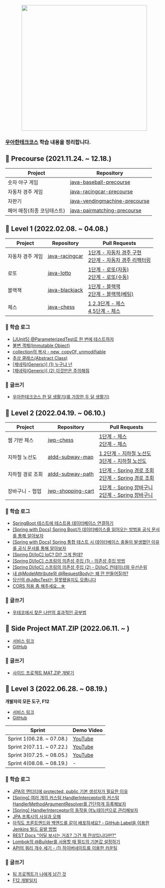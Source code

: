 <p align="center"><img src=https://images.velog.io/images/ohzzi/post/4ab19a59-f0bc-4d02-9b5f-5b03991400c5/woowacourse.jpg height=400px></p>

### [우아한테크코스](https://woowacourse.github.io/) 학습 내용을 정리합니다.

## :loudspeaker: Precourse (2021.11.24. ~ 12.18.)
|Project|Repository|
|-|-|
|숫자 야구 게임|[java-baseball-precourse](https://github.com/Ohzzi/java-baseball-precourse/tree/Ohzzi)|
|자동차 경주 게임|[java-racingcar-precourse](https://github.com/Ohzzi/java-racingcar-precourse/tree/Ohzzi)|
|자판기|[java-vendingmachine-precourse](https://github.com/Ohzzi/java-vendingmachine-precourse/tree/Ohzzi)|
|페어 매칭(최종 코딩테스트)|[java-pairmatching-precourse](https://github.com/Ohzzi/java-pairmatching-precourse/tree/Ohzzi)|

## :loudspeaker: Level 1 (2022.02.08. ~ 04.08.)
|Project|Repository|Pull Requests|
|-|-|-|
|자동차 경주 게임|[java-racingcar](https://github.com/woowacourse/java-racingcar/tree/ohzzi)|[1단계 - 자동차 경주 구현](https://github.com/woowacourse/java-racingcar/pull/281)</br>[2단계 - 자동차 경주 리팩터링](https://github.com/woowacourse/java-racingcar/pull/366)|
|로또|[java-lotto](https://github.com/woowacourse/java-lotto)|[1단계 - 로또(자동)](https://github.com/woowacourse/java-lotto/pull/348)</br>[2단계 - 로또(수동)](https://github.com/woowacourse/java-lotto/pull/438)|
|블랙잭|[java-blackjack](https://github.com/woowacourse/java-blackjack)|[1단계 - 블랙잭](https://github.com/woowacourse/java-blackjack/pull/225)</br>[2단계 - 블랙잭(베팅)](https://github.com/woowacourse/java-blackjack/pull/301)|
|체스|[java-chess](https://github.com/woowacourse/java-chess)|[1,2,3단계 - 체스](https://github.com/woowacourse/java-chess/pull/279)</br>[4,5단계 - 체스](https://github.com/woowacourse/java-chess/pull/392)|

### :mag_right: 학습 로그
- [[JUnit5] @ParameterizedTest로 한 번에 테스트하자](https://velog.io/@ohzzi/junit5-parameterizedtest)
- [불변 객체(Immutable Object)](https://velog.io/@ohzzi/%EB%B6%88%EB%B3%80-%EA%B0%9D%EC%B2%B4Immutable-Object)
- [collection의 복사 - new, copyOf, unmodifiable](https://velog.io/@ohzzi/collection%EC%9D%98-%EB%B3%B5%EC%82%AC-new-copyOf-unmodifiable)
- [추상 클래스(Abstract Class)](https://velog.io/@ohzzi/%EC%B6%94%EC%83%81-%ED%81%B4%EB%9E%98%EC%8A%A4%EC%99%80-%EC%9D%B8%ED%84%B0%ED%8E%98%EC%9D%B4%EC%8A%A4)
- [[제네릭(Generic)] (1) 누구냐 넌](https://velog.io/@ohzzi/Generic-1-Generic-who-are-you)
- [[제네릭(Generic)] (2) 이것만은 주의해줘](https://velog.io/@ohzzi/Generic-2)

### :pencil: 글쓰기
- [우아한테크코스 한 달 생활기(를 가장한 두 달 생활기)](https://velog.io/@ohzzi/%EC%9A%B0%EC%95%84%ED%95%9C%ED%85%8C%ED%81%AC%EC%BD%94%EC%8A%A4-%ED%95%9C-%EB%8B%AC-%EC%83%9D%ED%99%9C%EA%B8%B0)

## :loudspeaker: Level 2 (2022.04.19. ~ 06.10.)
|Project|Repository|Pull Requests|
|-|-|-|
|웹 기반 체스|[jwp-chess](https://github.com/woowacourse/jwp-chess/tree/ohzzi)|[1단계 - 체스](https://github.com/woowacourse/jwp-chess/pull/370)</br>[2단계 - 체스](https://github.com/woowacourse/jwp-chess/pull/413)|
|지하철 노선도|[atdd-subway-map](https://github.com/woowacourse/atdd-subway-map)|[1,2단계 - 지하철 노선도](https://github.com/woowacourse/atdd-subway-map/pull/179)</br>[3단계 - 지하철 노선도](https://github.com/woowacourse/atdd-subway-map/pull/323)|
|지하철 경로 조회|[atdd-subway-path](https://github.com/woowacourse/atdd-subway-path)|[1단계 - Spring 경로 조회](https://github.com/woowacourse/atdd-subway-path/pull/226)</br>[2단계 - Spring 경로 조회](https://github.com/woowacourse/atdd-subway-path/pull/269)|
|장바구니 - 협업|[jwp-shopping-cart](https://github.com/woowacourse/jwp-shopping-cart)|[1단계 - Spring 장바구니](https://github.com/woowacourse/jwp-shopping-cart/pull/8)</br>[2단계 - Spring 장바구니](https://github.com/woowacourse/jwp-shopping-cart/pull/98)|

### :mag_right: 학습 로그
- [SpringBoot 테스트에 테스트용 데이터베이스 연결하기](https://velog.io/@ohzzi/SpringBoot-%ED%85%8C%EC%8A%A4%ED%8A%B8%EC%97%90-%ED%85%8C%EC%8A%A4%ED%8A%B8%EC%9A%A9-%EB%8D%B0%EC%9D%B4%ED%84%B0%EB%B2%A0%EC%9D%B4%EC%8A%A4-%EC%97%B0%EA%B2%B0%ED%95%98%EA%B8%B0)
- [[Spring with Docs] Spring Boot가 데이터베이스를 읽어오는 방법을 공식 문서를 통해 알아보자](https://velog.io/@ohzzi/Spring-Boot%EA%B0%80-%EB%8D%B0%EC%9D%B4%ED%84%B0%EB%B2%A0%EC%9D%B4%EC%8A%A4%EB%A5%BC-%EC%9D%BD%EC%96%B4%EC%98%A4%EB%8A%94-%EB%B0%A9%EB%B2%95%EC%9D%84-%EA%B3%B5%EC%8B%9D-%EB%AC%B8%EC%84%9C%EB%A5%BC-%ED%86%B5%ED%95%B4-%EC%95%8C%EC%95%84%EB%B3%B4%EC%9E%90)
- [[Spring with Docs] Spring 통합 테스트 시 데이터베이스 충돌이 발생했던 이유를 공식 문서를 통해 알아보자](https://velog.io/@ohzzi/Spring-%ED%86%B5%ED%95%A9-%ED%85%8C%EC%8A%A4%ED%8A%B8-%EC%8B%9C-%EB%8D%B0%EC%9D%B4%ED%84%B0%EB%B2%A0%EC%9D%B4%EC%8A%A4-%EC%B6%A9%EB%8F%8C%EC%9D%B4-%EB%B0%9C%EC%83%9D%ED%95%98%EB%8A%94-%EC%9D%B4%EC%9C%A0%EB%A5%BC-%EA%B3%B5%EC%8B%9D-%EB%AC%B8%EC%84%9C%EB%A5%BC-%ED%86%B5%ED%95%B4-%EC%95%8C%EC%95%84%EB%B3%B4%EC%9E%90)
- [[Spring DI/IoC] IoC? DI? 그게 뭔데?](https://velog.io/@ohzzi/Spring-DIIoC-IoC-DI-%EA%B7%B8%EA%B2%8C-%EB%AD%94%EB%8D%B0)
- [[Spring DI/IoC] 스프링의 의존성 주입 (1) - 의존성 주입 방법](https://velog.io/@ohzzi/Spring-DIIoC-%EC%8A%A4%ED%94%84%EB%A7%81%EC%9D%98-%EC%9D%98%EC%A1%B4%EC%84%B1-%EC%A3%BC%EC%9E%85)
- [[Spring DI/IoC] 스프링의 의존성 주입 (2) - DI/IoC 컨테이너와 우선순위](https://velog.io/@ohzzi/Spring-DIIoC-%EC%8A%A4%ED%94%84%EB%A7%81%EC%9D%98-%EC%9D%98%EC%A1%B4%EC%84%B1-%EC%A3%BC%EC%9E%85-2-DIIoC-%EC%BB%A8%ED%85%8C%EC%9D%B4%EB%84%88%EC%99%80-%EC%9A%B0%EC%84%A0%EC%88%9C%EC%9C%84)
- [내 @ModelAttribute와 @RequestBody는 왜 안 만들어질까?](https://prolog.techcourse.co.kr/studylogs/2384)
- [당신의 @JdbcTest는 잘못됐을지도 모릅니다](https://prolog.techcourse.co.kr/studylogs/2409)
- [CORS 허용 좀 해주세요...☆](https://prolog.techcourse.co.kr/studylogs/2414)

### :pencil: 글쓰기
- [우테코에서 찾은 나만의 효과적인 공부법](https://velog.io/@ohzzi/%EC%9A%B0%EC%95%84%ED%95%9C%ED%85%8C%ED%81%AC%EC%BD%94%EC%8A%A4-4%EA%B8%B0-%EC%9A%B0%ED%85%8C%EC%BD%94%EC%97%90%EC%84%9C-%EC%B0%BE%EC%9D%80-%EB%82%98%EB%A7%8C%EC%9D%98-%ED%9A%A8%EA%B3%BC%EC%A0%81%EC%9D%B8-%EA%B3%B5%EB%B6%80%EB%B2%95)

## :loudspeaker: Side Project MAT.ZIP (2022.06.11. ~ )
- [서비스 링크](https://the-fellowship-of-the-matzip.github.io/)
- [GitHub](https://github.com/The-Fellowship-of-the-matzip/mat.zip-back/)

### :pencil: 글쓰기
- [사이드 프로젝트 MAT.ZIP 개발기](https://velog.io/@ohzzi/%EC%9A%B0%EC%95%84%ED%95%9C%ED%85%8C%ED%81%AC%EC%BD%94%EC%8A%A4-4%EA%B8%B0-%EC%82%AC%EC%9D%B4%EB%93%9C-%ED%94%84%EB%A1%9C%EC%A0%9D%ED%8A%B8-MAT.ZIP-%EA%B0%9C%EB%B0%9C%EA%B8%B0)

## :loudspeaker: Level 3 (2022.06.28. ~ 08.19.)
**개발자의 모든 도구, F12**
- [서비스 링크](https://f12.app)
- [GitHub](https://github.com/woowacourse-teams/2022-f12)

|Sprint|Demo Video|
|-|-|
|Sprint 1(06.28. ~ 07.08.)|[YouTube](https://www.youtube.com/watch?v=hD-ItzSmBY8&t=488s)|
|Sprint 2(07.11. ~ 07.22.)|[YouTube](https://www.youtube.com/watch?v=4rlNaKAW3Q4)|
|Sprint 3(07.25. ~ 08.05.)|[YouTube](https://www.youtube.com/watch?v=0TahIz00h0I&t=751s)|
|Sprint 4(08.08. ~ 08.19.)|-|

### :mag_right: 학습 로그
- [JPA의 엔티티에 protected, public 기본 생성자가 필요한 이유](https://velog.io/@ohzzi/JPA%EC%9D%98-%EC%97%94%ED%8B%B0%ED%8B%B0%EC%97%90-protected-public-%EA%B8%B0%EB%B3%B8-%EC%83%9D%EC%84%B1%EC%9E%90%EA%B0%80-%ED%95%84%EC%9A%94%ED%95%9C-%EC%9D%B4%EC%9C%A0)
- [[Spring] 여러 개의 커스텀 HandlerInterceptor와 커스텀 HandlerMethodArgumentResolver를 간단하게 등록해보자](https://velog.io/@ohzzi/Spring-%EC%BB%A4%EC%8A%A4%ED%85%80-HandlerInterceptor%EC%99%80-%EC%BB%A4%EC%8A%A4%ED%85%80-HandlerMethodArgumentResolver%EB%A5%BC-%EA%B0%84%EB%8B%A8%ED%95%98%EA%B2%8C-%EB%93%B1%EB%A1%9D%ED%95%B4%EB%B3%B4%EC%9E%90)
- [[Spring] HandlerInterceptor의 동작을 어노테이션으로 관리해보자](https://velog.io/@ohzzi/Spring-HandlerInterceptor%EC%9D%98-%EB%8F%99%EC%9E%91%EC%9D%84-%EC%96%B4%EB%85%B8%ED%85%8C%EC%9D%B4%EC%85%98%EC%9C%BC%EB%A1%9C-%EA%B4%80%EB%A6%AC%ED%95%B4%EB%B3%B4%EC%9E%90)
- [JPA 프록시의 사실과 오해](https://velog.io/@ohzzi/JPA-%ED%94%84%EB%A1%9D%EC%8B%9C%EC%9D%98-%EC%82%AC%EC%8B%A4%EA%B3%BC-%EC%98%A4%ED%95%B4)
- [아직도 프론트엔드와 백엔드를 같이 배포하세요? - GitHub Label을 이용한 Jenkins 빌드 유발 방법](https://velog.io/@ohzzi/%EC%95%84%EC%A7%81%EB%8F%84-%ED%94%84%EB%A1%A0%ED%8A%B8%EC%97%94%EB%93%9C%EC%99%80-%EB%B0%B1%EC%97%94%EB%93%9C%EB%A5%BC-%EA%B0%99%EC%9D%B4-%EB%B0%B0%ED%8F%AC%ED%95%98%EC%84%B8%EC%9A%94-GitHub-Label%EC%9D%84-%EC%9D%B4%EC%9A%A9%ED%95%9C-Jenkins-%EB%B9%8C%EB%93%9C-%EC%9C%A0%EB%B0%9C-%EB%B0%A9%EB%B2%95)
- [REST Docs "어딜 보시는 거죠? 그건 제 잔상입니다만?"](https://velog.io/@ohzzi/REST-Docs-%EC%96%B4%EB%94%9C-%EB%B3%B4%EC%8B%9C%EB%8A%94-%EA%B1%B0%EC%A3%A0-%EA%B7%B8%EA%B1%B4-%EC%A0%9C-%EC%9E%94%EC%83%81%EC%9E%85%EB%8B%88%EB%8B%A4%EB%A7%8C)
- [Lombok의 @Builder를 사용할 때 필드의 기본값 설정하기](https://velog.io/@ohzzi/Lombok%EC%9D%98-Builder%EB%A5%BC-%EC%82%AC%EC%9A%A9%ED%95%A0-%EB%95%8C-%ED%95%84%EB%93%9C%EC%9D%98-%EA%B8%B0%EB%B3%B8%EA%B0%92-%EC%84%A4%EC%A0%95%ED%95%98%EA%B8%B0)
- [API의 쿼리 개수 세기 - (1) 하이버네이트를 이용한 카운팅](https://velog.io/@ohzzi/API%EC%9D%98-%EC%BF%BC%EB%A6%AC-%EA%B0%9C%EC%88%98-%EC%84%B8%EA%B8%B0-1-%ED%95%98%EC%9D%B4%EB%B2%84%EB%84%A4%EC%9D%B4%ED%8A%B8%EB%A5%BC-%EC%9D%B4%EC%9A%A9%ED%95%9C-%EC%B9%B4%EC%9A%B4%ED%8C%85)

### :pencil: 글쓰기
- [팀 프로젝트가 나에게 남긴 것](https://velog.io/@ohzzi/%EC%9A%B0%EC%95%84%ED%95%9C%ED%85%8C%ED%81%AC%EC%BD%94%EC%8A%A4-4%EA%B8%B0-%ED%8C%80-%ED%94%84%EB%A1%9C%EC%A0%9D%ED%8A%B8%EA%B0%80-%EB%82%98%EC%97%90%EA%B2%8C-%EB%82%A8%EA%B8%B4-%EA%B2%83-dmm0xi4i)
- [F12 개발일지](https://velog.io/@ohzzi/%EC%9A%B0%EC%95%84%ED%95%9C%ED%85%8C%ED%81%AC%EC%BD%94%EC%8A%A4-4%EA%B8%B0-220628-F12-%EA%B0%9C%EB%B0%9C%EC%9D%BC%EC%A7%80)
